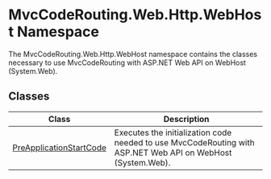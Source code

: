 MvcCodeRouting.Web.Http.WebHost Namespace
=========================================
The MvcCodeRouting.Web.Http.WebHost namespace contains the classes necessary to use MvcCodeRouting with ASP.NET Web API on WebHost (System.Web).


Classes
-------

Class                        | Description                                                                                                 
---------------------------- | ----------------------------------------------------------------------------------------------------------- 
[PreApplicationStartCode][1] | Executes the initialization code needed to use MvcCodeRouting with ASP.NET Web API on WebHost (System.Web). 

[1]: PreApplicationStartCode/README.md